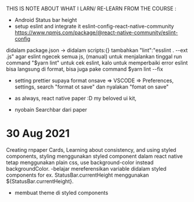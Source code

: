 THIS IS NOTE ABOUT WHAT I LARN/ RE-LEARN FROM THE COURSE :

- Android Status bar height
- setup eslint and integrate it eslint-config-react-native-community
  https://www.npmjs.com/package/@react-native-community/eslint-config

didalam package.json -> didalam scripts:{} tambahkan "lint":"esslint . --ext .js" agar eslint ngecek semua js,
(manual) untuk menjalankan tinggal run command "$yarn lint" untuk cek eslint, kalo untuk memperbaiki error eslint bisa langsung di format, bisa juga pake command $yarn lint --fix

- setting prettier supaya format onsave => VSCODE => Preferences, settings, search "format ot save" dan nyalakan "fomat on save"

- as always, react native paper :D my beloved ui kit,
- nyobain Searchbar dari paper

# 30 Aug 2021

Creating rnpaper Cards, Learning about consistency, and using styled components, styling menggunakan styled component dalam react native tetap menggunakan plain css, use background-color instead backgroundColor.
-belajar mereferensikan variable didalam styled components for ex. StatusBar.currentHeight menggunakan ${StatusBar.currentHeight}.

- membuat theme di styled components
